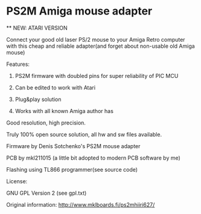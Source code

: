 # PS2M Amiga mouse adapter


** NEW: ATARI VERSION 

Connect your good old laser PS/2 mouse to your Amiga Retro computer with this cheap and reliable adapter(and forget about non-usable old Amiga mouse)


Features: 


1) PS2M firmware with doubled pins for super reliability of PIC MCU

2) Can be edited to work with Atari

3) Plug&play solution

4) Works with all known Amiga author has


Good resolution, high precision.


Truly 100% open source solution, all hw and sw files available. 


Firmware by Denis Sotchenko's PS2M mouse adapter

PCB by mkl211015 (a little bit adopted to modern PCB software by me)


Flashing using TL866 programmer(see source code)


License:

GNU GPL Version 2 (see gpl.txt)

Original information: http://www.mklboards.fi/ps2mhiiri627/



